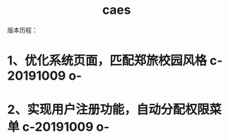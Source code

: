 <h1 align="center">caes</h1>
版本历程：
<h1> 1、优化系统页面，匹配郑旅校园风格  c-20191009 o- </h1>
<h1> 2、实现用户注册功能，自动分配权限菜单  c-20191009 o- </h1>
